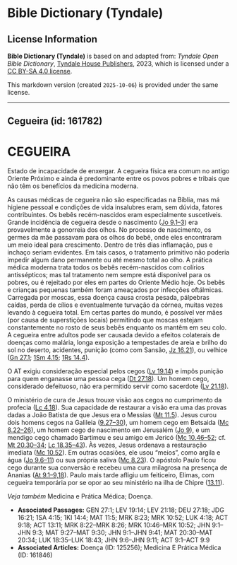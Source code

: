 # Bible Dictionary (Tyndale)

## License Information

**Bible Dictionary (Tyndale)** is based on and adapted from: _Tyndale Open Bible Dictionary_, [Tyndale House Publishers](https://tyndaleopenresources.com/), 2023, which is licensed under a [CC BY-SA 4.0 license](https://creativecommons.org/licenses/by-sa/4.0/legalcode.en).

This markdown version (created `2025-10-06`) is provided under the same license.



--------------------------------

## Cegueira (id: 161782)

CEGUEIRA
========

Estado de incapacidade de enxergar. A cegueira física era comum no antigo Oriente Próximo e ainda é predominante entre os povos pobres e tribais que não têm os benefícios da medicina moderna.

As causas médicas de cegueira não são especificadas na Bíblia, mas má higiene pessoal e condições de vida insalubres eram, sem dúvida, fatores contribuintes. Os bebês recém\-nascidos eram especialmente suscetíveis. Grande incidência de cegueira desde o nascimento ([Jo 9\.1–3](https://ref.ly/John9:1-John9:3)) era provavelmente a gonorreia dos olhos. No processo de nascimento, os germes da mãe passavam para os olhos do bebê, onde eles encontraram um meio ideal para crescimento. Dentro de três dias inflamação, pus e inchaço seriam evidentes. Em tais casos, o tratamento primitivo não poderia impedir algum dano permanente ou até mesmo total ao olho. A prática médica moderna trata todos os bebês recém\-nascidos com colírios antissépticos; mas tal tratamento nem sempre está disponível para os pobres, ou é rejeitado por eles em partes do Oriente Médio hoje. Os bebês e crianças pequenas também foram ameaçados por infecções oftálmicas. Carregada por moscas, essa doença causa crosta pesada, pálpebras caídas, perda de cílios e eventualmente turvação da córnea, muitas vezes levando à cegueira total. Em certas partes do mundo, é possível ver mães (por causa de superstições locais) permitindo que moscas estejam constantemente no rosto de seus bebês enquanto os mantêm em seu colo. A cegueira entre adultos pode ser causada devido a efeitos colaterais de doenças como malária, longa exposição a tempestades de areia e brilho do sol no deserto, acidentes, punição (como com Sansão, [Jz 16\.21](https://ref.ly/Judg16:21)), ou velhice ([Gn 27\.1](https://ref.ly/Gen27:1); [1Sm 4\.15](https://ref.ly/1Sam4:15); [1Rs 14\.4](https://ref.ly/1Kgs14:4)).

O AT exigiu consideração especial pelos cegos ([Lv 19\.14](https://ref.ly/Lev19:14)) e impôs punição para quem enganasse uma pessoa cega ([Dt 27\.18](https://ref.ly/Deut27:18)). Um homem cego, considerado defeituoso, não era permitido servir como sacerdote ([Lv 21\.18](https://ref.ly/Lev21:18)).

O ministério de cura de Jesus trouxe visão aos cegos no cumprimento da profecia ([Lc 4\.18](https://ref.ly/Luke4:18)). Sua capacidade de restaurar a visão era uma das provas dadas a João Batista de que Jesus era o Messias ([Mt 11\.5](https://ref.ly/Matt11:5)). Jesus curou dois homens cegos na Galileia ([9\.27–30](https://ref.ly/Matt9:27-Matt9:30)), um homem cego em Betsaida ([Mc 8\.22–26](https://ref.ly/Mark8:22-Mark8:26)), um homem cego de nascimento em Jerusalém ([Jo 9](https://ref.ly/John9:1-John9:41)), e um mendigo cego chamado Bartimeu e seu amigo em Jericó ([Mc 10\.46–52](https://ref.ly/Mark10:46-Mark10:52); cf. [Mt 20\.30–34](https://ref.ly/Matt20:30-Matt20:34); [Lc 18\.35–43](https://ref.ly/Luke18:35-Luke18:43)). Às vezes, Jesus ordenava a restauração imediata ([Mc 10\.52](https://ref.ly/Mark10:52)). Em outras ocasiões, ele usou “meios”, como argila e água ([Jo 9\.6–11](https://ref.ly/John9:6-John9:11)) ou sua própria saliva ([Mc 8\.23](https://ref.ly/Mark8:23)). O apóstolo Paulo ficou cego durante sua conversão e recebeu uma cura milagrosa na presença de Ananias ([At 9\.1–9,18](https://ref.ly/Acts9:1-Acts9:9)). Paulo mais tarde afligiu um feiticeiro, Elimas, com cegueira temporária por se opor ao seu ministério na ilha de Chipre ([13\.11](https://ref.ly/Acts13:11)).

*Veja também* Medicina e Prática Médica; Doença.

* **Associated Passages:** GEN 27:1; LEV 19:14; LEV 21:18; DEU 27:18; JDG 16:21; 1SA 4:15; 1KI 14:4; MAT 11:5; MRK 8:23; MRK 10:52; LUK 4:18; ACT 9:18; ACT 13:11; MRK 8:22–MRK 8:26; MRK 10:46–MRK 10:52; JHN 9:1–JHN 9:3; MAT 9:27–MAT 9:30; JHN 9:1–JHN 9:41; MAT 20:30–MAT 20:34; LUK 18:35–LUK 18:43; JHN 9:6–JHN 9:11; ACT 9:1–ACT 9:9
* **Associated Articles:** Doença (ID: 125256); Medicina E Prática Médica (ID: 161846)

